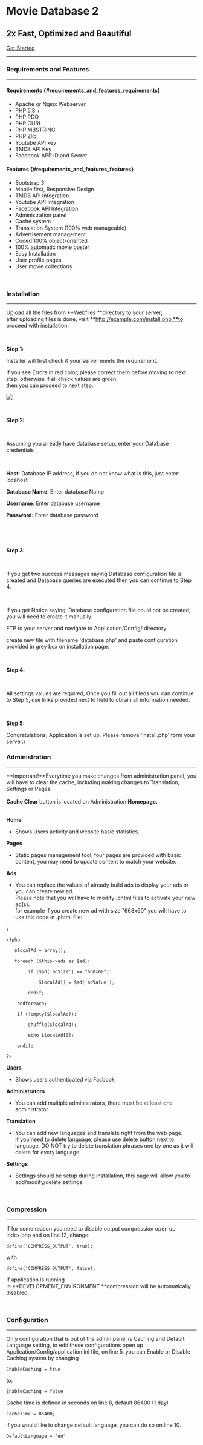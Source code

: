 Movie Database 2
================

2x Fast, Optimized and Beautiful
--------------------------------

[Get Started](#installation)

* * * * *

### Requirements and Features

* * * * *

#### Requirements {#requirements_and_features_requirements}

-   Apache or Nginx Webserver
-   PHP 5.3 +
-   PHP PDO
-   PHP CURL
-   PHP MBSTRING
-   PHP Zlib
-   Youtube API key
-   TMDB API Key
-   Facebook APP ID and Secret

#### Features {#requirements_and_features_features}

-   Bootstrap 3
-   Mobile first, Responsive Design
-   TMDB API Integration
-   Youtube API Integration
-   Facebook API Integration
-   Administration panel
-   Cache system
-   Translation System (100% web manageable)
-   Advertisement management 
-   Coded 100% object-oriented
-   100% automatic movie poster 
-   Easy Installation
-   User profile pages
-   User movie collections

 

### Installation

* * * * *

Upload all the files from **Webfiles **directory to your server,\
 after uploading files is done,
visit **http://example.com/install.php **to proceed with installation.

 

**Step 1:**

Installer will first check if your server meets the requirement.

If you see Errors in red color, please correct them before moving to
next step, otherwise if all check values are green,\
 then you can proceed to next step.

**![](assets/images/image_2.png)**

 

**Step 2:**

 

Assuming you already have database setup, enter your Database
credentials

 

**Host**: Database IP address, if you do not know what is this, just
enter: locahost

**Database Name**: Enter database Name

**Username**: Enter database username

**Password:** Enter database password

 

 

**Step 3:**

 

if you get two success messages saying Database configuration file is
created and Database queries are executed then you can continue to Step
4.


 

If you get Notice saying, Database configuration file could not be
created, you will need to create it manually.

FTP to your server and navigate to Application/Config/ directory.

create new file with filename 'database.php' and paste configuration
provided in grey box on installation page.

 

**Step 4:**

 

All settings values are required, Once you fill out all fileds you can
continue to Step 5, use links provided next to field to obrain all
information needed.


 

**Step 5:**

Congratulations, Application is set up. Please remove 'install.php' form
your server.\
 
### Administration

* * * * *

**Important!**Everytime you make changes from administration panel, you
will have to clear the cache, including making changes to Translation,
Settings or Pages.\
 \
 **Cache Clear** button is located on Administration **Homepage.**

\
 **Home**

- Shows Users activity and website basic statistics.

**Pages**

- Static pages management tool, four pages are provided with basic
content, you may need to update content to match your website.

**Ads**

- You can replace the values of already build ads to display your ads or
you can create new ad.\
 Please note that you will have to modify .phtml files to activate your
new ad(s).\
 for example if you create new ad with size "668x60" you will have to
use this code in .phtml file:

\

``` {.prettyprint .lang-php .linenums}
<?php

   $localAd = array();

   foreach ($this->ads as $ad):

        if ($ad['adSize'] == "668x60"):

            $localAd[] = $ad['adValue'];

        endif;

    endforeach;

    if (!empty($localAd)):

        shuffle($localAd);

        echo $localAd[0];

    endif;

?>
```

**Users**

- Shows users authenticated via Facbook

**Administrators**

- You can add multiple administrators, there must be at least one
administrator

**Translation**

- You can add new languages and translate right from the web page.\
 if you need to delete language, please use delete button next to
language, DO NOT try to delete translation phrases one by one as it will
delete for every language.

**Settings**

- Settings should be setup during installation, this page will allow you
to add/modify/delete settings.

 

### Compression

* * * * *

If for some reason you need to disable output compression open up
index.php and on line 12, change:

``` {.prettyprint .lang-php .linenums}
define('COMPRESS_OUTPUT', true);
```

with

``` {.prettyprint .lang-php .linenums}
define('COMPRESS_OUTPUT', false);
```

If application is running in **DEVELOPMENT\_ENVIRONMENT **compression
will be automatically disabled.

 

### Configuration

* * * * *

Only configuration that is out of the admin panel is Caching and Default
Language setting, to edit these configurations open up
Application/Config/application.ini file, on line 5, you can Enable or
Disable Caching system by changing

``` {.prettyprint .lang-plain .linenums}
EnableCaching = true
```

to:

``` {.prettyprint .lang-plain .linenums}
EnableCaching = false
```

Cache time is defined in seconds on line 8, default 86400 (1 day)

``` {.prettyprint .lang-plain .linenums}
CacheTime = 86400;
```

if you would like to change default language, you can do so on line 10:

``` {.prettyprint .lang-plain .linenums}
DefaultLanguage = "en"
```

 
